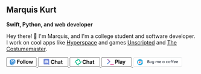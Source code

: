 ## Marquis Kurt

**Swift, Python, and web developer**

Hey there! :wave: I'm Marquis, and I'm a college student and software developer. I work on cool apps like [Hyperspace][hyper] and games [Unscripted][uvn] and [The Costumemaster][costume].

<a href="https://fosstodon.org/@marquiskurt">
    <img src="https://raw.githubusercontent.com/alicerunsonfedora/alicerunsonfedora/master/buttons/masto.svg" width="80px" alt="Follow on Mastodon"/>
</a>
<a href="https://chatwith.marquiskurt.net">
    <img src="https://raw.githubusercontent.com/alicerunsonfedora/alicerunsonfedora/master/buttons/discord.svg" width="80px" alt="Chat on Discord"/>
</a>
<a href="https://matrix.to/#/@ubunturox104:matrix.org">
    <img src="https://raw.githubusercontent.com/alicerunsonfedora/alicerunsonfedora/master/buttons/matrix.svg" width="80px" alt="Chat on Matrix"/>
</a>
<a href="https://unscripted.marquiskurt.net">
    <img src="https://raw.githubusercontent.com/alicerunsonfedora/alicerunsonfedora/master/buttons/uvn.svg" width="80px" alt="Play Unscripted"/>
</a>
<a href="https://ko-fi.com/marquiskurt">
    <img src="https://raw.githubusercontent.com/alicerunsonfedora/alicerunsonfedora/master/buttons/kofi.png" height="25px" alt="Buy me a coffee"/>
</a>

<!-- Links -->
[hyper]: https://hyperspace.marquiskurt.net
[uvn]: https://unscripted.marquiskurt.net
[costume]: https://costumemaster.marquiskurt.net
